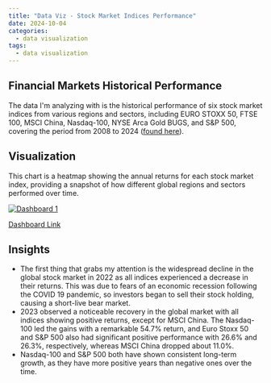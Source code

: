 ```yaml
---
title: "Data Viz - Stock Market Indices Performance"
date: 2024-10-04
categories:
  - data visualization
tags:
  - data visualization
---
```


## Financial Markets Historical Performance
The data I'm analyzing with is the historical performance of six stock market indices from various regions and sectors, including EURO STOXX 50, FTSE 100, MSCI China, Nasdaq-100, NYSE Arca Gold BUGS, and S&P 500, covering the period from 2008 to 2024 ([found here][dataset]). 

## Visualization 

This chart is a heatmap showing the annual returns for each stock market index, providing a snapshot of how different global regions and sectors performed over time.

<div class='tableauPlaceholder' id='viz1728018651247' style='position: relative'>
    <noscript><a href='#'>
        <img alt='Dashboard 1 ' src='https:&#47;&#47;public.tableau.com&#47;static&#47;images&#47;Fi&#47;FinacialMarketsHistoricalPerformance&#47;Dashboard1&#47;1_rss.png' style='border: none' />
    </a></noscript>
    <object class='tableauViz'  style='display:none;'>
        <param name='host_url' value='https%3A%2F%2Fpublic.tableau.com%2F' /> 
        <param name='embed_code_version' value='3' /> 
        <param name='site_root' value='' />
        <param name='name' value='FinacialMarketsHistoricalPerformance&#47;Dashboard1' />
        <param name='tabs' value='no' />
        <param name='toolbar' value='yes' />
        <param name='static_image' value='https:&#47;&#47;public.tableau.com&#47;static&#47;images&#47;Fi&#47;FinacialMarketsHistoricalPerformance&#47;Dashboard1&#47;1.png' /> 
        <param name='animate_transition' value='yes' />
        <param name='display_static_image' value='yes' />
        <param name='display_spinner' value='yes' />
        <param name='display_overlay' value='yes' />
        <param name='display_count' value='yes' />
        <param name='language' value='en-US' />
    </object>
</div>                
<script type='text/javascript'>                    
    var divElement = document.getElementById('viz1728018651247');                    
    var vizElement = divElement.getElementsByTagName('object')[0];                    
    if ( divElement.offsetWidth > 800 ) { 
        vizElement.style.width='1000px';vizElement.style.height='827px';
        } 
    else if ( divElement.offsetWidth > 500 ) { 
        vizElement.style.width='1000px';vizElement.style.height='827px';
        } 
    else { vizElement.style.width='100%';vizElement.style.height='727px';}                     
    var scriptElement = document.createElement('script');                    
    scriptElement.src = 'https://public.tableau.com/javascripts/api/viz_v1.js';                    
    vizElement.parentNode.insertBefore(scriptElement, vizElement);                
</script>

[Dashboard Link](https://public.tableau.com/views/FinacialMarketsHistoricalPerformance/Dashboard1?:language=en-US&:sid=&:redirect=auth&:display_count=n&:origin=viz_share_link)

## Insights

- The first thing that grabs my attention is the widespread decline in the global stock market in 2022 as all indices 
experienced a decrease in their returns. This was due to fears of an economic recession following the COVID 19
 pandemic, so investors began to sell their stock holding, causing a short-live bear market.
 - 2023 observed a noticeable recovery in the global market with all indices showing positive returns, except for MSCI China. 
The Nasdaq-100 led the gains with a remarkable 54.7% return, and Euro Stoxx 50 and S&P 500 
also had significant positive performance with 26.6% and 26.3%, respectively, whereas MSCI China dropped about 11.0%.
- Nasdaq-100 and S&P 500 both have shown consistent long-term growth, 
as they have more positive years than negative ones over the time.

[Dataset]: https://data.world/makeovermonday/financial-markets-historical-performance